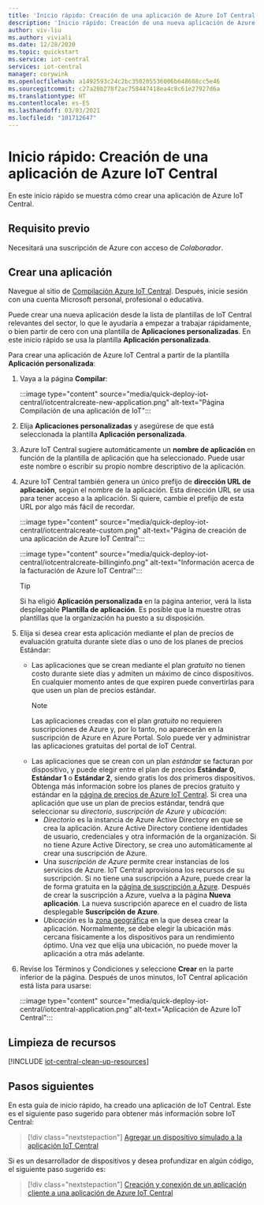 ```yaml
---
title: 'Inicio rápido: Creación de una aplicación de Azure IoT Central | Microsoft Docs'
description: 'Inicio rápido: Creación de una nueva aplicación de Azure IoT Central. Cree la aplicación mediante el plan de precios gratuito o uno de los planes de precios estándar.'
author: viv-liu
ms.author: viviali
ms.date: 12/28/2020
ms.topic: quickstart
ms.service: iot-central
services: iot-central
manager: corywink
ms.openlocfilehash: a1492593c24c2bc350205536006b648608cc5e46
ms.sourcegitcommit: c27a20b278f2ac758447418ea4c8c61e27927d6a
ms.translationtype: HT
ms.contentlocale: es-ES
ms.lasthandoff: 03/03/2021
ms.locfileid: "101712647"
---
```

# <a name="quickstart---create-an-azure-iot-central-application"></a>Inicio rápido: Creación de una aplicación de Azure IoT Central

En este inicio rápido se muestra cómo crear una aplicación de Azure IoT Central.

## <a name="prerequisite"></a>Requisito previo 

Necesitará una suscripción de Azure con acceso de *Colaborador*.

## <a name="create-an-application"></a>Crear una aplicación

Navegue al sitio de [Compilación Azure IoT Central](https://aka.ms/iotcentral). Después, inicie sesión con una cuenta Microsoft personal, profesional o educativa.

Puede crear una nueva aplicación desde la lista de plantillas de IoT Central relevantes del sector, lo que le ayudaría a empezar a trabajar rápidamente, o bien partir de cero con una plantilla de **Aplicaciones personalizadas**. En este inicio rápido se usa la plantilla **Aplicación personalizada**.

Para crear una aplicación de Azure IoT Central a partir de la plantilla **Aplicación personalizada**:

1. Vaya a la página **Compilar**:

    :::image type="content" source="media/quick-deploy-iot-central/iotcentralcreate-new-application.png" alt-text="Página Compilación de una aplicación de IoT":::

1. Elija **Aplicaciones personalizadas** y asegúrese de que está seleccionada la plantilla **Aplicación personalizada**.

1. Azure IoT Central sugiere automáticamente un **nombre de aplicación** en función de la plantilla de aplicación que ha seleccionado. Puede usar este nombre o escribir su propio nombre descriptivo de la aplicación.

1. Azure IoT Central también genera un único prefijo de **dirección URL de aplicación**, según el nombre de la aplicación. Esta dirección URL se usa para tener acceso a la aplicación. Si quiere, cambie el prefijo de esta URL por algo más fácil de recordar.

    :::image type="content" source="media/quick-deploy-iot-central/iotcentralcreate-custom.png" alt-text="Página de creación de una aplicación de Azure IoT Central":::

    :::image type="content" source="media/quick-deploy-iot-central/iotcentralcreate-billinginfo.png" alt-text="Información acerca de la facturación de Azure IoT Central":::

    > [!Tip]
    > Si ha eligió **Aplicación personalizada** en la página anterior, verá la lista desplegable **Plantilla de aplicación**. Es posible que la muestre otras plantillas que la organización ha puesto a su disposición.

1. Elija si desea crear esta aplicación mediante el plan de precios de evaluación gratuita durante siete días o uno de los planes de precios Estándar:

    - Las aplicaciones que se crean mediante el plan *gratuito* no tienen costo durante siete días y admiten un máximo de cinco dispositivos. En cualquier momento antes de que expiren puede convertirlas para que usen un plan de precios estándar.
        > [!NOTE]
        > Las aplicaciones creadas con el plan *gratuito* no requieren suscripciones de Azure y, por lo tanto, no aparecerán en la suscripción de Azure en Azure Portal. Solo puede ver y administrar las aplicaciones gratuitas del portal de IoT Central.          
    - Las aplicaciones que se crean con un plan *estándar* se facturan por dispositivo, y puede elegir entre el plan de precios **Estándar 0**, **Estándar 1** o **Estándar 2**, siendo gratis los dos primeros dispositivos. Obtenga más información sobre los planes de precios gratuito y estándar en la [página de precios de Azure IoT Central](https://azure.microsoft.com/pricing/details/iot-central/). Si crea una aplicación que use un plan de precios estándar, tendrá que seleccionar su *directorio*, *suscripción de Azure* y *ubicación*:
        - *Directorio* es la instancia de Azure Active Directory en que se crea la aplicación. Azure Active Directory contiene identidades de usuario, credenciales y otra información de la organización. Si no tiene Azure Active Directory, se crea uno automáticamente al crear una suscripción de Azure.
        - Una *suscripción de Azure* permite crear instancias de los servicios de Azure. IoT Central aprovisiona los recursos de su suscripción. Si no tiene una suscripción a Azure, puede crear la de forma gratuita en la [página de suscripción a Azure](https://aka.ms/createazuresubscription). Después de crear la suscripción a Azure, vuelva a la página **Nueva aplicación**. La nueva suscripción aparece en el cuadro de lista desplegable **Suscripción de Azure**.
        - *Ubicación* es la [zona geográfica](https://azure.microsoft.com/global-infrastructure/geographies/) en la que desea crear la aplicación. Normalmente, se debe elegir la ubicación más cercana físicamente a los dispositivos para un rendimiento óptimo. Una vez que elija una ubicación, no puede mover la aplicación a otra más adelante.

1. Revise los Términos y Condiciones y seleccione **Crear** en la parte inferior de la página. Después de unos minutos, IoT Central aplicación está lista para usarse:

    :::image type="content" source="media/quick-deploy-iot-central/iotcentral-application.png" alt-text="Aplicación de Azure IoT Central":::

## <a name="clean-up-resources"></a>Limpieza de recursos

[!INCLUDE [iot-central-clean-up-resources](../../../includes/iot-central-clean-up-resources.md)]

## <a name="next-steps"></a>Pasos siguientes

En esta guía de inicio rápido, ha creado una aplicación de IoT Central. Este es el siguiente paso sugerido para obtener más información sobre IoT Central:

> [!div class="nextstepaction"]
> [Agregar un dispositivo simulado a la aplicación IoT Central](./quick-create-simulated-device.md)

Si es un desarrollador de dispositivos y desea profundizar en algún código, el siguiente paso sugerido es:
> [!div class="nextstepaction"]
> [Creación y conexión de un aplicación cliente a una aplicación de Azure IoT Central](./tutorial-connect-device.md)